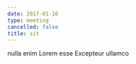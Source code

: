 ```yaml
---
date: 2017-01-16
type: meeting
cancelled: false
title: sit
---
```

nulla enim Lorem esse Excepteur ullamco